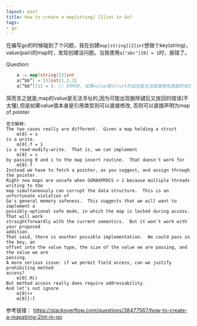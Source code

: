 ```yaml
---
layout: post
title: How to create a map[string] [2]int in Go?
tags:
- go
---
```


在编写go的时候碰到了个问题，我在创建`map[string][2]int`想做个key(string)，value(pair)的map时，发现创建没问题。当我使用`a["abc"][0] = 1`时，报错了。

Question:
```go
    a := map[string][5]int
    a[“bb”] = [5]int{1,2,3}
    a[“bb”][1] = 5. // ERROR, 如果value是struct的话也是无法直接修改里面的成员变量的
```
简而言之就是,map的value是无法寻址的,因为可能出现删除键后又放回的错误(不太懂),但是如果value值本身是引用类型则可以直接修改, 否则可以直接声明为map of pointer

```text
官方解释:
The two cases really are different.  Given a map holding a struct
    m[0] = s
is a write.
    m[0].f = 1
is a read-modify-write.  That is, we can implement
    m[0] = s
by passing 0 and s to the map insert routine.  That doesn't work for
    m[0].f
Instead we have to fetch a pointer, as you suggest, and assign through the pointer.
Right now maps are unsafe when GOMAXPROCS > 1 because multiple threads writing to the
map simultaneously can corrupt the data structure.  This is an unfortunate violation of
Go's general memory safeness.  This suggests that we will want to implement a
possibly-optional safe mode, in which the map is locked during access.  That will work
straightforwardly with the current semantics.  But it won't work with your proposed
addition.
That said, there is another possible implementation.  We could pass in the key, an
offset into the value type, the size of the value we are passing, and the value we are
passing.
A more serious issue: if we permit field access, can we justify prohibiting method
access?
    m[0].M()
But method access really does require addressability.
And let's not ignore
    m[0]++
    m[0][:]
```

参考链接：
https://stackoverflow.com/questions/38477567/how-to-create-a-mapstring-2int-in-go